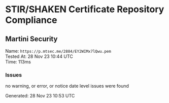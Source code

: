 # STIR/SHAKEN Certificate Repository Compliance

## Martini Security

Name: `https://p.mtsec.me/2884/EY2WIMx7lQwu.pem`\
Tested At: 28 Nov 23 10:44 UTC\
Time: 113ms

### Issues

no warning, or error, or notice date level issues were found

Generated: 28 Nov 23 10:53 UTC